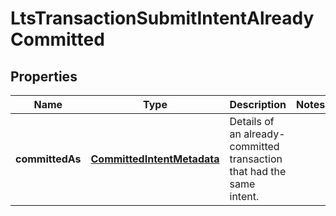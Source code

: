 

# LtsTransactionSubmitIntentAlreadyCommitted


## Properties

| Name | Type | Description | Notes |
|------------ | ------------- | ------------- | -------------|
|**committedAs** | [**CommittedIntentMetadata**](CommittedIntentMetadata.md) | Details of an already-committed transaction that had the same intent.  |  |



